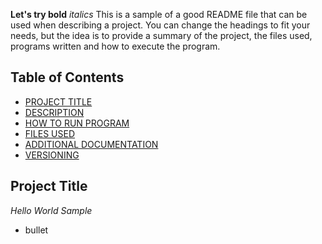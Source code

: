 **Let's try bold**
*italics*
This is a sample of a good README file that can be used when describing a project. You can change the headings to fit your needs, but the idea is to provide a summary of the project, the files used, programs written and how to execute the program.
## Table of Contents
- [PROJECT TITLE](#Project-Title)
- [DESCRIPTION](#Description)
- [HOW TO RUN PROGRAM](#How-to-run-program)
- [FILES USED](#files-used)
- [ADDITIONAL DOCUMENTATION](#additional-documentation)
- [VERSIONING](#versioning)

## Project Title
*Hello World Sample*
- bullet
